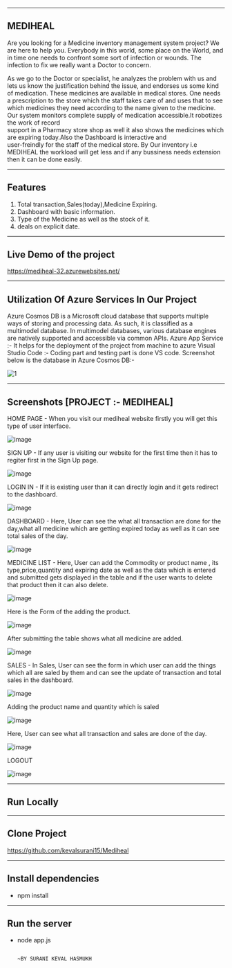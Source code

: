 ------------------------------------------------------------------
MEDIHEAL
------------------------------------------------------------------
Are you looking for a Medicine inventory management system project? We are here to help you. Everybody in this world, some place 
on the World, and in time one needs to confront some sort of infection or wounds. The infection to fix we really want a 
Doctor to concern.

As we go to the Doctor or specialist, he analyzes the problem with us and lets us know the justification behind the 
issue, and endorses us some kind of medication. These medicines are available in medical stores. 
One needs a prescription to the store which the staff takes care of and uses that to see which medicines they need according 
to the name given to the medicine. Our system monitors complete supply of medication accessible.It robotizes the work of record  
support in a Pharmacy store shop as well it also shows the medicines which are expiring today.Also the Dashboard is interactive and  
user-freindly for the staff of the medical store. By Our  inventory i.e MEDIHEAL the workload will get less and if any bussiness needs 
extension then it can be done easily.

------------------------------------------------------------------
Features 
------------------------------------------------------------------
1) Total transaction,Sales(today),Medicine Expiring.
2) Dashboard with basic information.
3) Type of the Medicine as well as the stock of it.
4) deals on explicit date.

------------------------------------------------------------------
 Live Demo of the project
 ------------------------------------------------------------------
 
 https://mediheal-32.azurewebsites.net/
 
 ------------------------------------------------------------------
 Utilization Of Azure Services In Our Project
 ------------------------------------------------------------------
 
 Azure Cosmos DB is a Microsoft cloud database that supports
multiple ways of storing and processing data. As such, it
is classified as a multimodel database. In multimodel databases,
various database engines are natively supported and accessible
 via common APIs.
 Azure App Service :- It helps for the deployment of the project from machine to azure
 Visual Studio Code :- Coding part and testing part is done VS code.
 Screenshot below is the database in Azure Cosmos DB:-
 
![1](https://user-images.githubusercontent.com/78952632/156102555-63b866a2-9286-4447-bec5-4a99b73b031c.jpg)


------------------------------------------------------------------
Screenshots [PROJECT :- MEDIHEAL]
------------------------------------------------------------------
HOME PAGE - When you visit our mediheal website firstly you will get this type of user interface.



![image](https://user-images.githubusercontent.com/78952632/156103756-89cbbfee-520b-4d10-98a4-13b5b1822a79.png)

SIGN UP - If any user is visiting our website for the first time then it has to regiter first in the Sign Up page.


![image](https://user-images.githubusercontent.com/78952632/156103896-621d9ff3-ad14-480b-b1a0-3a417eae939f.png)

LOGIN IN - If it is existing user than it can directly login and it gets redirect to the dashboard.

![image](https://user-images.githubusercontent.com/78952632/156103915-63ba5202-cf06-4b9e-9203-7f4eee772692.png)

DASHBOARD - Here, User can see the what all transaction are done for the day,what all medicine which are getting expired today as well as it can see total sales of the day.

![image](https://user-images.githubusercontent.com/78952632/156103967-b438020b-361a-4aca-bced-576616dea95e.png)

MEDICINE LIST - Here, User can add the Commodity or product name , its type,price,quantity and expiring date as well as the data which is entered and submitted gets displayed in the table and if the user wants to delete that product then it can also delete.

![image](https://user-images.githubusercontent.com/78952632/156103997-645ddc48-06ee-4bcb-bf2b-9a92b2433e42.png)

Here is the Form of the adding the product.

![image](https://user-images.githubusercontent.com/78952632/156104438-3f320222-eec7-49fd-aae6-a201795bd86a.png)

After submitting the table shows what all medicine are added.

![image](https://user-images.githubusercontent.com/78952632/156104856-b1e5e407-3ae0-4dc1-87aa-5f8228e0856b.png)

SALES - In Sales, User can see the form in which user can add the things which all are saled by them and can see the update of
transaction and total sales in the dashboard.

![image](https://user-images.githubusercontent.com/78952632/156104011-dfb89429-b3a6-406d-bde7-efc070c37dfb.png)

Adding the product name and quantity which is saled

![image](https://user-images.githubusercontent.com/78952632/156105334-58460b44-b018-475e-bb3d-b389a5f0ba3d.png)
 
Here, User can see what all transaction and sales are done of the day.

![image](https://user-images.githubusercontent.com/78952632/156105348-0771dbc4-9432-490e-8d73-53d7b4c912e4.png)

LOGOUT

![image](https://user-images.githubusercontent.com/78952632/156107061-20cfc51f-baf3-4db1-8186-f440cf887fe3.png)



------------------------------------------------------------------
Run Locally
------------------------------------------------------------------

------------------------------------------------------------------
Clone Project
------------------------------------------------------------------

https://github.com/kevalsurani15/Mediheal
 
------------------------------------------------------------------ 
Install dependencies
------------------------------------------------------------------

  - npm install
  
------------------------------------------------------------------  
Run the server
------------------------------------------------------------------
  - node app.js
       
       
       
                                                                                                     ~BY SURANI KEVAL HASMUKH








